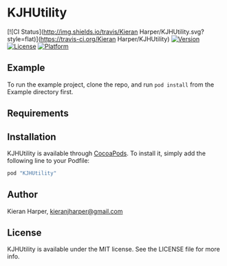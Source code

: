 # KJHUtility

[![CI Status](http://img.shields.io/travis/Kieran Harper/KJHUtility.svg?style=flat)](https://travis-ci.org/Kieran Harper/KJHUtility)
[![Version](https://img.shields.io/cocoapods/v/KJHUtility.svg?style=flat)](http://cocoapods.org/pods/KJHUtility)
[![License](https://img.shields.io/cocoapods/l/KJHUtility.svg?style=flat)](http://cocoapods.org/pods/KJHUtility)
[![Platform](https://img.shields.io/cocoapods/p/KJHUtility.svg?style=flat)](http://cocoapods.org/pods/KJHUtility)

## Example

To run the example project, clone the repo, and run `pod install` from the Example directory first.

## Requirements

## Installation

KJHUtility is available through [CocoaPods](http://cocoapods.org). To install
it, simply add the following line to your Podfile:

```ruby
pod "KJHUtility"
```

## Author

Kieran Harper, kieranjharper@gmail.com

## License

KJHUtility is available under the MIT license. See the LICENSE file for more info.
